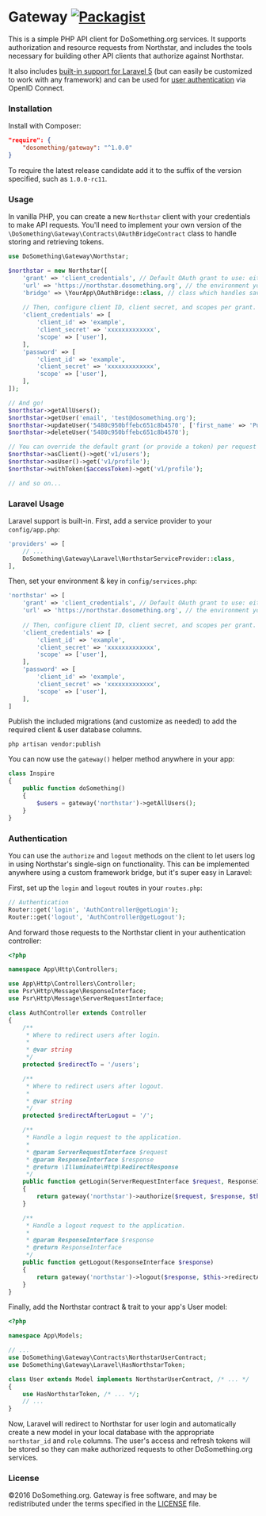 # Gateway [![Packagist](https://img.shields.io/packagist/v/dosomething/gateway.svg)](https://packagist.org/packages/dosomething/gateway)
This is a simple PHP API client for DoSomething.org services. It supports authorization and resource requests from Northstar,
and includes the tools necessary for building other API clients that authorize against Northstar.

It also includes [built-in support for Laravel 5](#laravel-usage) (but can easily be customized to work with any framework)
and can be used for [user authentication](#authentication) via OpenID Connect.

### Installation
Install with Composer:
```json
"require": {
    "dosomething/gateway": "^1.0.0"
}
```

To require the latest release candidate add it to the suffix of the version specified, such as `1.0.0-rc11`.

### Usage
In vanilla PHP, you can create a new `Northstar` client with your credentials to make API requests. You'll need
to implement your own version of the `\DoSomething\Gateway\Contracts\OAuthBridgeContract` class to handle storing
and retrieving tokens.

```php
use DoSomething\Gateway\Northstar;

$northstar = new Northstar([
    'grant' => 'client_credentials', // Default OAuth grant to use: either 'password' or 'client_credentials'
    'url' => 'https://northstar.dosomething.org', // the environment you want to connect to
    'bridge' => \YourApp\OAuthBridge::class, // class which handles saving/retrieving tokens
    
    // Then, configure client ID, client secret, and scopes per grant.
    'client_credentials' => [
        'client_id' => 'example',
        'client_secret' => 'xxxxxxxxxxxxx',
        'scope' => ['user'],
    ],
    'password' => [
        'client_id' => 'example',
        'client_secret' => 'xxxxxxxxxxxxx',
        'scope' => ['user'],
    ],
]);

// And go!
$northstar->getAllUsers();
$northstar->getUser('email', 'test@dosomething.org');
$northstar->updateUser('5480c950bffebc651c8b4570', ['first_name' => 'Puppet']);
$northstar->deleteUser('5480c950bffebc651c8b4570');

// You can override the default grant (or provide a token) per request like so:
$northstar->asClient()->get('v1/users');
$northstar->asUser()->get('v1/profile');
$northstar->withToken($accessToken)->get('v1/profile');

// and so on...

```

### Laravel Usage
Laravel support is built-in. First, add a service provider to your `config/app.php`:

```php
'providers' => [
    // ...
    DoSomething\Gateway\Laravel\NorthstarServiceProvider::class,
],
```

Then, set your environment & key in `config/services.php`:

```php
'northstar' => [
    'grant' => 'client_credentials', // Default OAuth grant to use: either 'password' or 'client_credentials'
    'url' => 'https://northstar.dosomething.org', // the environment you want to connect to
    
    // Then, configure client ID, client secret, and scopes per grant.
    'client_credentials' => [
        'client_id' => 'example',
        'client_secret' => 'xxxxxxxxxxxxx',
        'scope' => ['user'],
    ],
    'password' => [
        'client_id' => 'example',
        'client_secret' => 'xxxxxxxxxxxxx',
        'scope' => ['user'],
    ],
]
```

Publish the included migrations (and customize as needed) to add the required client & user database columns.

```
php artisan vendor:publish
```

You can now use the `gateway()` helper method anywhere in your app:
```php
class Inspire
{
    public function doSomething()
    {
        $users = gateway('northstar')->getAllUsers();
    }
}
```

### Authentication
You can use the `authorize` and `logout` methods on the client to let users log in using Northstar's single-sign on
functionality. This can be implemented anywhere using a custom framework bridge, but it's super easy in Laravel:

First, set up the `login` and `logout` routes in your `routes.php`:

```php
// Authentication
Router::get('login', 'AuthController@getLogin');
Router::get('logout', 'AuthController@getLogout');
```

And forward those requests to the Northstar client in your authentication controller:

```php
<?php

namespace App\Http\Controllers;

use App\Http\Controllers\Controller;
use Psr\Http\Message\ResponseInterface;
use Psr\Http\Message\ServerRequestInterface;

class AuthController extends Controller
{
    /**
     * Where to redirect users after login.
     *
     * @var string
     */
    protected $redirectTo = '/users';

    /**
     * Where to redirect users after logout.
     *
     * @var string
     */
    protected $redirectAfterLogout = '/';

    /**
     * Handle a login request to the application.
     *
     * @param ServerRequestInterface $request
     * @param ResponseInterface $response
     * @return \Illuminate\Http\RedirectResponse
     */
    public function getLogin(ServerRequestInterface $request, ResponseInterface $response)
    {
        return gateway('northstar')->authorize($request, $response, $this->redirectTo);
    }

    /**
     * Handle a logout request to the application.
     *
     * @param ResponseInterface $response
     * @return ResponseInterface
     */
    public function getLogout(ResponseInterface $response)
    {
        return gateway('northstar')->logout($response, $this->redirectAfterLogout);
    }
}
```

Finally, add the Northstar contract & trait to your app's User model:
```php
<?php

namespace App\Models;

// ...
use DoSomething\Gateway\Contracts\NorthstarUserContract;
use DoSomething\Gateway\Laravel\HasNorthstarToken;

class User extends Model implements NorthstarUserContract, /* ... */
{
    use HasNorthstarToken, /* ... */;
    // ...
}

```

Now, Laravel will redirect to Northstar for user login and automatically create a new model in your local database
with the appropriate `northstar_id` and `role` columns. The user's access and refresh tokens will be stored so they
can make authorized requests to other DoSomething.org services.

### License
&copy;2016 DoSomething.org. Gateway is free software, and may be redistributed under the terms
specified in the [LICENSE](https://github.com/DoSomething/northstar-php/blob/master/LICENSE) file.
